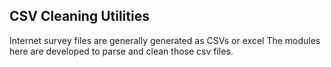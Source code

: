## CSV Cleaning Utilities


Internet survey files are generally generated as CSVs or excel
The modules here are developed to parse and clean those csv files. 